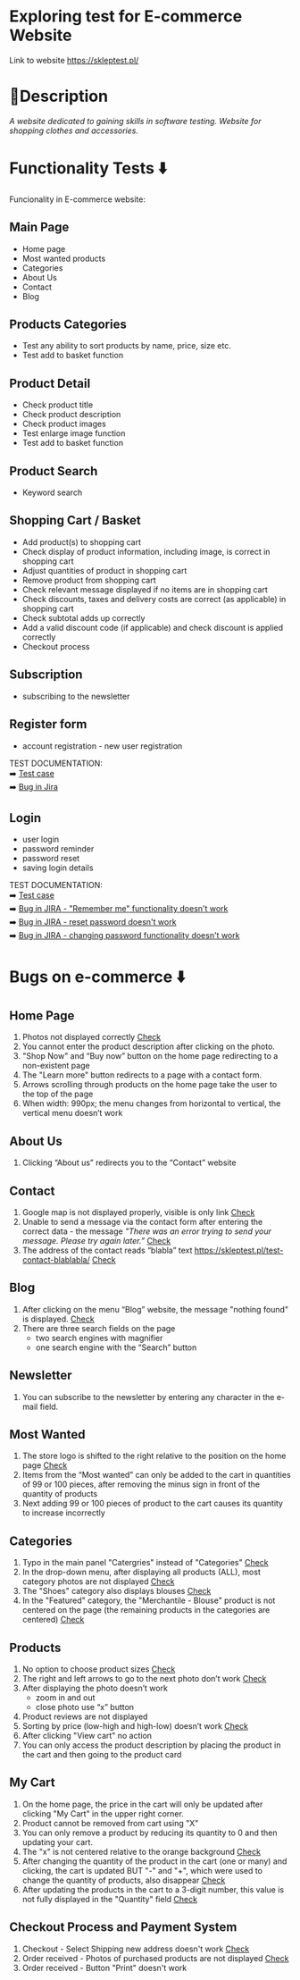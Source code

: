 # Exploring test for E-commerce Website
Link to website https://skleptest.pl/

# 📝Description
*A website dedicated to gaining skills in software testing.
Website for shopping clothes and accessories.*

# Functionality Tests ⬇️
Funcionality in E-commerce website: 

## Main Page ##
  - Home page
  - Most wanted products
  - Categories
  - About Us
  - Contact
  - Blog

## Products Categories ##
  - Test any ability to sort products by name, price, size etc.
  - Test add to basket function

## Product Detail ##
  - Check product title
  - Check product description
  - Check product images
  - Test enlarge image function
  - Test add to basket function

## Product Search ##
  - Keyword search

## Shopping Cart / Basket ##
  - Add product(s) to shopping cart
  - Check display of product information, including
image, is correct in shopping cart
  - Adjust quantities of product in shopping cart
  - Remove product from shopping cart
  - Check relevant message displayed if no items
are in shopping cart
  - Check discounts, taxes and delivery costs are
correct (as applicable) in shopping cart
  - Check subtotal adds up correctly
  - Add a valid discount code (if applicable) and
check discount is applied correctly
  - Checkout process
    
## Subscription ##
  - subscribing to the newsletter

    
## Register form ## 
  - account registration - new user registration <br>
  
TEST DOCUMENTATION: <br>
➡️ <a href= "https://drive.google.com/file/d/1kNhHYy3PZ8NAenef3fyl5rn9Pwz4Vsbc/view?usp=drive_link" target="_blank"> Test case </a> <br>
➡️ <a href= "https://drive.google.com/file/d/1hRUsFZrwWBDCOwpkB9l5iCFM9oeBJ4wT/view?usp=drive_link" target="_blank"> Bug in Jira </a> <br>


## Login ## 
  - user login
  - password reminder
  - password reset
  - saving login details <br>
  
TEST DOCUMENTATION: <br>
➡️ <a href= "https://drive.google.com/file/d/1NB9P6Qtra9NZn_jWex5wDeMPzBkWg9lX/view?usp=drive_link" target="_blank"> Test case </a> <br>
➡️ <a href= "https://drive.google.com/drive/folders/1WTzOcWqUarFlABrgnGsWLk49D8u9kj_h?usp=drive_link" target="_blank"> Bug in JIRA - "Remember me" functionality doesn't work </a> <br>
➡️ <a href= "https://drive.google.com/file/d/1LbLj389wB4Dwm2A4JWxo9xi2heANvi2m/view?usp=drive_link" target="_blank"> Bug in JIRA - reset password doesn't work </a> <br>
➡️ <a href= "https://drive.google.com/file/d/1Y-DaZgsILoFFUsgUhCxoRCiF-vguHLfK/view?usp=drive_link" target="_blank"> Bug in JIRA - changing password functionality doesn't work</a> <br>


# Bugs on e-commerce ⬇️
## Home Page ##
1. Photos not displayed correctly <a href= "https://drive.google.com/file/d/1xV4Smrj7ljvgBes2xJj5FteJ9izJ0mKB/view?usp=drive_link" target="_blank"> Check </a> 
3. You cannot enter the product description after clicking on the photo.
4. "Shop Now" and “Buy now” button on the home page redirecting to a non-existent page
5. The "Learn more" button redirects to a page with a contact form.
6. Arrows scrolling through products on the home page take the user to the top of the page
7. When width: 990px; the menu changes from horizontal to vertical, the vertical menu doesn’t work

## About Us ##
1. Clicking “About us” redirects you to the “Contact” website

   
## Contact ##
1. Google map is not displayed properly, visible is only link  <a href= "https://drive.google.com/file/d/1IQ0zCwz7EJ5s_tY_oFRkNrduRHq8_LIb/view?usp=drive_link" target="_blank"> Check </a> 
2. Unable to send a message via the contact form after entering the correct data - the message *"There was an error trying to send your message. Please try again later.”* <a href= "https://drive.google.com/file/d/1gX3NGBsC-13SAaUSaeX3DAZjfq17E1qR/view?usp=drive_link" target="_blank"> Check </a> 
3. The address of the contact reads “blabla” text https://skleptest.pl/test-contact-blablabla/ <a href= "https://drive.google.com/file/d/1MPoPdoXk33DGh6h0xXteB3M7KlKKeKXw/view?usp=drive_link" target="_blank"> Check </a> 


## Blog ##
1. After clicking on the menu “Blog” website, the message "nothing found" is displayed. <a href= "https://drive.google.com/file/d/1q_pETiAoOQP6vaMQZZYX2EHqbHjtG7NI/view?usp=drive_link" target="_blank"> Check </a> 
2. There are three search fields on the page
    - two search engines with magnifier
    - one search engine with the “Search” button


## Newsletter ##
1. You can subscribe to the newsletter by entering any character in the e-mail field.
   
## Most Wanted ##
1. The store logo is shifted to the right relative to the position on the home page <a href= "https://drive.google.com/file/d/1D3vjZGd2lswLJFE65ZlXyjmCU6nZTd4r/view?usp=drive_link" target="_blank"> Check </a> 
2. Items from the “Most wanted” can only be added to the cart in quantities of 99 or 100 pieces, after removing the minus sign in front of the quantity of products
3. Next adding 99 or 100 pieces of product to the cart causes its quantity to increase incorrectly


## Categories ##
1. Typo in the main panel "Catergries" instead of "Categories" <a href= "https://drive.google.com/file/d/1dEszmt8KTBoKk6IjXsGZCz9wnXDVeIBZ/view?usp=drive_link" target="_blank"> Check </a> 
2. In the drop-down menu, after displaying all products (ALL), most category photos are not displayed <a href= "https://drive.google.com/file/d/1Qao-7crPwUv8UJTV03qj-jYZDBzf1re5/view?usp=drive_link" target="_blank"> Check </a> 
3. The "Shoes" category also displays blouses <a href= "https://drive.google.com/file/d/1_qgF_SeePjTAklhAUs6Nuk-KwQGSB8O3/view?usp=drive_link" target="_blank"> Check </a> 
4. In the "Featured" category, the "Merchantile - Blouse" product is not centered on the page (the remaining products in the categories are centered) <a href= "https://drive.google.com/file/d/1nFsFl521OKEh8dfd5JGXRHMVeasZto9r/view?usp=drive_link" target="_blank"> Check </a> 


## Products ##
1. No option to choose product sizes  <a href= "https://drive.google.com/file/d/1IxTN01Z-P9UFaRjQycEUhE9gmfInnIs9/view?usp=drive_link" target="_blank"> Check </a> 
2. The right and left arrows to go to the next photo don’t work <a href= "https://drive.google.com/file/d/1XHcnHtryBIrS_EQSjR6asYbh8FsPFtY0/view?usp=drive_link" target="_blank"> Check </a> 
3. After displaying the photo doesn’t work
   - zoom in and out
   - close photo use “x” button
4. Product reviews are not displayed
5. Sorting by price (low-high and high-low) doesn’t work <a href= "https://drive.google.com/file/d/144J6nukH21MJsYNbZpyrtNydbTFDzqs8/view?usp=drive_link" target="_blank"> Check </a> 
6. After clicking "View cart" no action
7. You can only access the product description by placing the product in the cart and then going to the product card

## My Cart ##
1. On the home page, the price in the cart will only be updated after clicking "My Cart" in the upper right corner.
2. Product cannot be removed from cart using "X"
3. You can only remove a product by reducing its quantity to 0 and then updating your cart.
4. The "x" is not centered relative to the orange background <a href= "https://drive.google.com/file/d/1-6ryrTsKfbuXSq2cW7hlusJT4wicIsJv/view?usp=drive_link" target="_blank"> Check </a> 
5. After changing the quantity of the product in the cart (one or many) and clicking, the cart is updated BUT "-" and "+", which were used to change the quantity of products, also disappear <a href= "https://drive.google.com/file/d/1wf47cmer4_EsAZxqvWQ80bUqlcpUQv39/view?usp=drive_link" target="_blank"> Check </a> 
5. After updating the products in the cart to a 3-digit number, this value is not fully displayed in the "Quantity" field <a href= "https://drive.google.com/file/d/1DrQ_ywkaF5e3Dz2HNtB_S-W0wBXUUQBl/view?usp=drive_link" target="_blank"> Check </a> 

## Checkout Process and Payment System ##
 1. Checkout - Select Shipping new address doesn't work <a href= "https://drive.google.com/file/d/1sxcJq8sRoCUt4fDRkd6_KPYsWUBFdQwT/view?usp=drive_link" target="_blank"> Check </a>
 2. Order received - Photos of purchased products are not displayed <a href= "https://drive.google.com/file/d/1HZQeCKI5wdrdz3bkazL7LFj3tNVvxgpq/view?usp=drive_link" target="_blank"> Check </a>
 3. Order received - Button "Print" doesn't work


